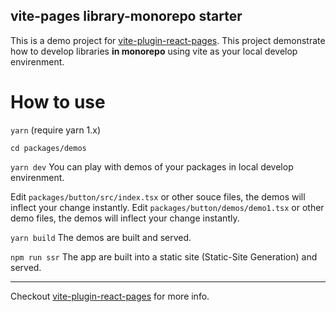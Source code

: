 ## vite-pages library-monorepo starter

This is a demo project for [vite-plugin-react-pages](https://github.com/vitejs/vite-plugin-react-pages).
This project demonstrate how to develop libraries **in monorepo** using vite as your local develop envirenment.

# How to use

`yarn` (require yarn 1.x)

`cd packages/demos`

`yarn dev` You can play with demos of your packages in local develop envirenment.

Edit `packages/button/src/index.tsx` or other souce files, the demos will inflect your change instantly.
Edit `packages/button/demos/demo1.tsx` or other demo files, the demos will inflect your change instantly.

`yarn build` The demos are built and served.

`npm run ssr` The app are built into a static site (Static-Site Generation) and served.

---

Checkout [vite-plugin-react-pages](https://github.com/vitejs/vite-plugin-react-pages) for more info.
